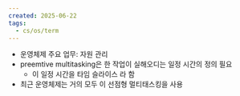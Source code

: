 ```yaml
---
created: 2025-06-22
tags:
  - cs/os/term
---
```

- 운영체제 주요 업무: 자원 관리
- preemtive multitasking은 한 작업이 실해오디는 일정 시간의 정의 필요
	- 이 일정 시간을 타임 슬라이스 라 함
- 최근 운영체제는 거의 모두 이 선점형 멀티태스킹을 사용